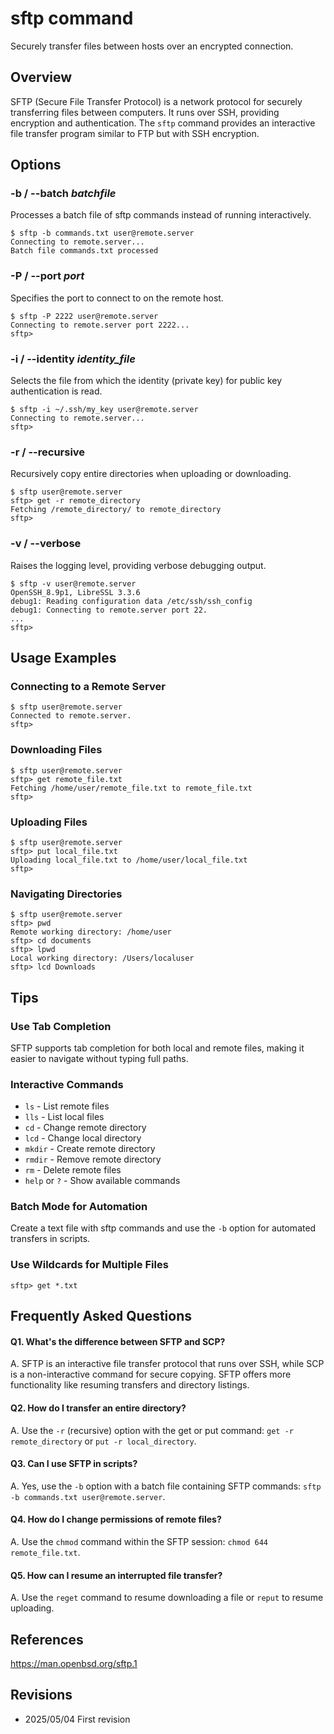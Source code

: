 # sftp command

Securely transfer files between hosts over an encrypted connection.

## Overview

SFTP (Secure File Transfer Protocol) is a network protocol for securely transferring files between computers. It runs over SSH, providing encryption and authentication. The `sftp` command provides an interactive file transfer program similar to FTP but with SSH encryption.

## Options

### **-b** / **--batch** *batchfile*

Processes a batch file of sftp commands instead of running interactively.

```console
$ sftp -b commands.txt user@remote.server
Connecting to remote.server...
Batch file commands.txt processed
```

### **-P** / **--port** *port*

Specifies the port to connect to on the remote host.

```console
$ sftp -P 2222 user@remote.server
Connecting to remote.server port 2222...
sftp>
```

### **-i** / **--identity** *identity_file*

Selects the file from which the identity (private key) for public key authentication is read.

```console
$ sftp -i ~/.ssh/my_key user@remote.server
Connecting to remote.server...
sftp>
```

### **-r** / **--recursive**

Recursively copy entire directories when uploading or downloading.

```console
$ sftp user@remote.server
sftp> get -r remote_directory
Fetching /remote_directory/ to remote_directory
sftp>
```

### **-v** / **--verbose**

Raises the logging level, providing verbose debugging output.

```console
$ sftp -v user@remote.server
OpenSSH_8.9p1, LibreSSL 3.3.6
debug1: Reading configuration data /etc/ssh/ssh_config
debug1: Connecting to remote.server port 22.
...
sftp>
```

## Usage Examples

### Connecting to a Remote Server

```console
$ sftp user@remote.server
Connected to remote.server.
sftp>
```

### Downloading Files

```console
$ sftp user@remote.server
sftp> get remote_file.txt
Fetching /home/user/remote_file.txt to remote_file.txt
sftp>
```

### Uploading Files

```console
$ sftp user@remote.server
sftp> put local_file.txt
Uploading local_file.txt to /home/user/local_file.txt
sftp>
```

### Navigating Directories

```console
$ sftp user@remote.server
sftp> pwd
Remote working directory: /home/user
sftp> cd documents
sftp> lpwd
Local working directory: /Users/localuser
sftp> lcd Downloads
```

## Tips

### Use Tab Completion

SFTP supports tab completion for both local and remote files, making it easier to navigate without typing full paths.

### Interactive Commands

- `ls` - List remote files
- `lls` - List local files
- `cd` - Change remote directory
- `lcd` - Change local directory
- `mkdir` - Create remote directory
- `rmdir` - Remove remote directory
- `rm` - Delete remote files
- `help` or `?` - Show available commands

### Batch Mode for Automation

Create a text file with sftp commands and use the `-b` option for automated transfers in scripts.

### Use Wildcards for Multiple Files

```console
sftp> get *.txt
```

## Frequently Asked Questions

#### Q1. What's the difference between SFTP and SCP?
A. SFTP is an interactive file transfer protocol that runs over SSH, while SCP is a non-interactive command for secure copying. SFTP offers more functionality like resuming transfers and directory listings.

#### Q2. How do I transfer an entire directory?
A. Use the `-r` (recursive) option with the get or put command: `get -r remote_directory` or `put -r local_directory`.

#### Q3. Can I use SFTP in scripts?
A. Yes, use the `-b` option with a batch file containing SFTP commands: `sftp -b commands.txt user@remote.server`.

#### Q4. How do I change permissions of remote files?
A. Use the `chmod` command within the SFTP session: `chmod 644 remote_file.txt`.

#### Q5. How can I resume an interrupted file transfer?
A. Use the `reget` command to resume downloading a file or `reput` to resume uploading.

## References

https://man.openbsd.org/sftp.1

## Revisions

- 2025/05/04 First revision
